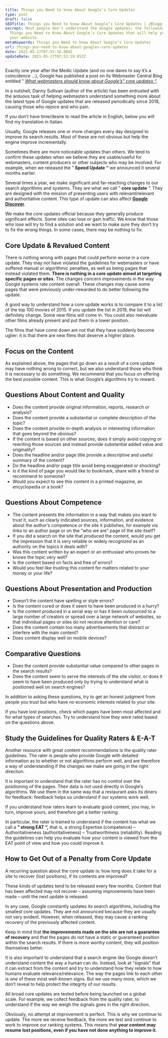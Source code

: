 ```yaml
---
title: Things you Need to know About Google’s Core Updates
type: post
draft: false
SEOTitle: Things you Need to know About Google’s Core Updates | zBlogging
excrept: Most people don't understand the Google Updates; the following are
  Things you Need to Know About Google's Core Updates that will help you rank
  your website.
metaKeywords: Things you Need to know About Google’s Core Updates
url: things-you-need-to-know-about-googles-core-updates
date: 2021-05-27T07:53:10.004Z
updateDate: 2021-05-27T07:53:10.052Z
---
```

Exactly one year after the Medic Update (and no one dares to say it’s a coincidence …), Google has published a post on its Webmaster Central Blog entitled ” *[What webmasters should know about Google’s” core updates “](https://developers.google.com/search/blog/2019/08/core-updates)*.

In a nutshell, Danny Sullivan (author of the article) has been entrusted with the arduous task of helping webmasters understand something more about the latest type of Google updates that are released periodically since 2018, causing those who rejoice and who pain.

If you don’t have time/desire to read the article in English, below you will find my translation in Italian.

Usually, Google releases one or more changes every day designed to improve its search results. Most of these are not obvious but help the engine improve incrementally.

Sometimes there are more noticeable updates than others. We tend to confirm these updates when we believe they are usable/useful for webmasters, content producers or other subjects who may be involved. For example, when we released the “ **Speed ​​Update “** we announced it several months earlier.

Several times a year, we make significant and far-reaching changes to our search algorithms and systems. They are what we call ” **core update** “. They are designed with the mission of presenting users with relevant/relevant and authoritative content. This type of update can also affect **[Google Discover](https://blog.google/products/search/introducing-google-discover/)**.

We make the core updates official because they generally produce significant effects. Some sites can lose or gain traffic. We know that those who lose will try to find a solution and we want to make sure they don’t try to fix the wrong things. In some cases, there may be nothing to fix.

## Core Update & Revalued Content

There is nothing wrong with pages that could perform worse in a core update. They may not have violated the guidelines for webmasters or have suffered manual or algorithmic penalties, as well as being pages that instead violated them. **There is nothing in a core update aimed at targeting specific pages or sites**. The changes concern improvements in the way Google systems rate content overall. These changes may cause some pages that were previously under-rewarded to do better following the update.

A good way to understand how a core update works is to compare it to a list of the top 100 movies of 2015. If you update the list in 2019, the list will definitely change. Some new films will come in. You could also reevaluate other films already present and put them in a lower position.

The films that have come down are not that they have suddenly become uglier: it is that there are new films that deserve a higher place.

## Focus on the Content

As explained above, the pages that go down as a result of a core update may have nothing wrong to correct, but we also understand those who think it is necessary to do something. We recommend that you focus on offering the best possible content. This is what Google’s algorithms try to reward.

## Questions About Content and Quality

* Does the content provide original information, reports, research or analysis?
* Does the content provide a substantial or complete description of the topic?
* Does the content provide in-depth analysis or interesting information that goes beyond the obvious?
* If the content is based on other sources, does it simply avoid copying or rewriting those sources and instead provide substantial added value and originality?
* Does the headline and/or page title provide a descriptive and useful summary of the content?
* Do the headline and/or page title avoid being exaggerated or shocking?
* Is it the kind of page you would like to bookmark, share with a friend or recommend to someone?
* Would you expect to see this content in a printed magazine, an encyclopedia or a book?

## Questions About Competence

* The content presents the information in a way that makes you want to trust it, such as clearly indicated sources, information, and evidence about the author’s competence or the site it publishes, for example via links to an author page or on the “who we are” page of the site itself?
* If you did a search on the site that produced the content, would you get the impression that it is very reliable or widely recognized as an authority on the topics it deals with?
* Was this content written by an expert or an enthusiast who proves he knows the topic very well?
* Is the content based on facts and free of errors?
* Would you feel like trusting this content for matters related to your money or your life?

## Questions About Presentation and Production

* Doesn’t the content have spelling or style errors?
* Is the content cured or does it seem to have been produced in a hurry?
* Is the content produced in a serial way or has it been outsourced to a large number of creators or spread over a large network of websites, so that individual pages or sites do not receive attention or care?
* Does the content contain too many advertisements that distract or interfere with the main content?
* Does content display well on mobile devices?

## Comparative Questions

* Does the content provide substantial value compared to other pages in the search results?
* Does the content seem to serve the interests of the site visitor, or does it seem to have been produced only by trying to understand what is positioned well on search engines?

In addition to asking these questions, try to get an honest judgment from people you trust but who have no economic interests related to your site.

If you have lost positions, check which pages have been most affected and for what types of searches. Try to understand how they were rated based on the questions above.

## Study the Guidelines for Quality Raters & E-A-T

Another resource with great content recommendations is the quality rater guidelines. The rater is people who provide Google with detailed information as to whether or not algorithms perform well, and are therefore a way of understanding if the changes we make are going in the right direction.

It is important to understand that the rater has no control over the positioning of the pages. Their data is not used directly in Google’s algorithms. We use them in the same way that a restaurant asks its diners for feedback: feedback helps us understand if our systems work well.

If you understand how raters learn to evaluate good content, you may, in turn, improve yours, and therefore get a better ranking.

In particular, the rater is trained to understand if the content has what we call a **” strong EAT “,** that is, a strong Expertise (competence) – Authoritativeness (authoritativeness) – Trustworthiness (reliability). Reading the guidelines can help you evaluate how your content is viewed from the EAT point of view and how you could improve it.

## How to Get Out of a Penalty from Core Update

A recurring question about the core update is: how long does it take for a site to recover (lost positions), if its contents are improved?

These kinds of updates tend to be released every few months. Content that has been affected may not recover – assuming improvements have been made – until the next update is released.

In any case, Google constantly updates its search algorithms, including the smallest core updates. They are not announced because they are usually not very evident. However, when released, they may cause a ranking recovery of the previously affected content.

Keep in mind that **the improvements made on the site are not a guarantee of recovery** and that the pages do not have a static or guaranteed position within the search results. If there is more worthy content, they will position themselves better.

It is also important to understand that a search engine like Google doesn’t understand content the way a human can do. Instead, look at “signals” that it can extract from the content and try to understand how they relate to how humans evaluate relevance/relevance. The way the pages link to each other is one of these most well-known signs. But we use many more, which we don’t reveal to help protect the integrity of our results.

All broad core updates are tested before being launched on a global scale. For example, we collect feedback from the quality rater, to understand if the way we weigh the signals goes in the right direction.

Obviously, no attempt at improvement is perfect. This is why we continue to update. The more we receive feedback, the more we test and continue to work to improve our ranking systems. This means that **your content may resume lost positions, even if you have not done anything to improve it.**
